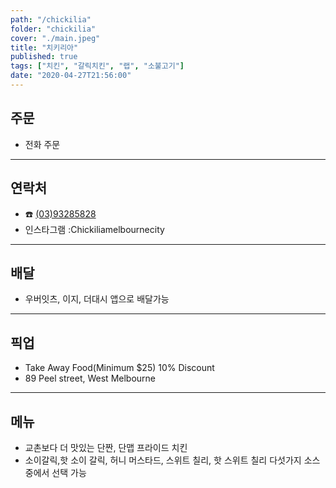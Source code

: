 ```yaml
---
path: "/chickilia"
folder: "chickilia"
cover: "./main.jpeg"
title: "치키리아"
published: true
tags: ["치킨", "갈릭치킨", "랩", "소불고기"] 
date: "2020-04-27T21:56:00"
---
```


## 주문
- 전화 주문

---

## 연락처
- ☎️ <a href="tel:93285828">(03)93285828</a>
- 인스타그램 :Chickiliamelbournecity

---

## 배달
- 우버잇츠, 이지, 더대시 앱으로 배달가능

---

## 픽업
- Take Away Food(Minimum $25) 10% Discount 
- 89 Peel street, West Melbourne

--- 

## 메뉴 
- 교촌보다 더 맛있는 단짠, 단맵 프라이드 치킨  
- 소이갈릭,핫 소이 갈릭, 허니 머스타드, 스위트 칠리, 핫 스위트 칠리 다섯가지 소스중에서 선택 가능



